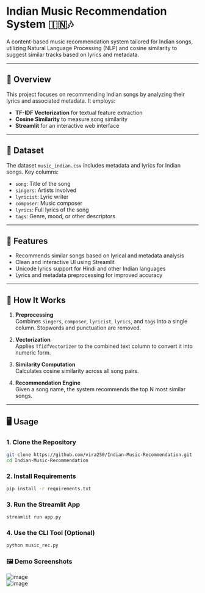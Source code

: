 # Indian Music Recommendation System 🇮🇳🎶

A content-based music recommendation system tailored for Indian songs, utilizing Natural Language Processing (NLP) and cosine similarity to suggest similar tracks based on lyrics and metadata.

---

## 📌 Overview

This project focuses on recommending Indian songs by analyzing their lyrics and associated metadata. It employs:

- **TF-IDF Vectorization** for textual feature extraction  
- **Cosine Similarity** to measure song similarity  
- **Streamlit** for an interactive web interface  

---

## 📁 Dataset

The dataset `music_indian.csv` includes metadata and lyrics for Indian songs. Key columns:

- `song`: Title of the song  
- `singers`: Artists involved  
- `lyricist`: Lyric writer  
- `composer`: Music composer  
- `lyrics`: Full lyrics of the song  
- `tags`: Genre, mood, or other descriptors  

---

## 🚀 Features

- Recommends similar songs based on lyrical and metadata analysis  
- Clean and interactive UI using Streamlit  
- Unicode lyrics support for Hindi and other Indian languages  
- Lyrics and metadata preprocessing for improved accuracy  

---

## 🧠 How It Works

1. **Preprocessing**  
   Combines `singers`, `composer`, `lyricist`, `lyrics`, and `tags` into a single column. Stopwords and punctuation are removed.

2. **Vectorization**  
   Applies `TfidfVectorizer` to the combined text column to convert it into numeric form.

3. **Similarity Computation**  
   Calculates cosine similarity across all song pairs.

4. **Recommendation Engine**  
   Given a song name, the system recommends the top N most similar songs.

---

## 🖥️ Usage

### 1. Clone the Repository

```bash
git clone https://github.com/vira250/Indian-Music-Recommendation.git
cd Indian-Music-Recommendation
```
### 2. Install Requirements
```bash
pip install -r requirements.txt
```

### 3. Run the Streamlit App
```bash
streamlit run app.py
```

### 4. Use the CLI Tool (Optional)
```bash
python music_rec.py
```

### 🖼️ Demo Screenshots
![image](https://github.com/user-attachments/assets/335afc5f-4180-424f-b6d5-85cb854bff0c)</br>
![image](https://github.com/user-attachments/assets/709713c0-496c-4e17-90f6-cc6a587c0047)


